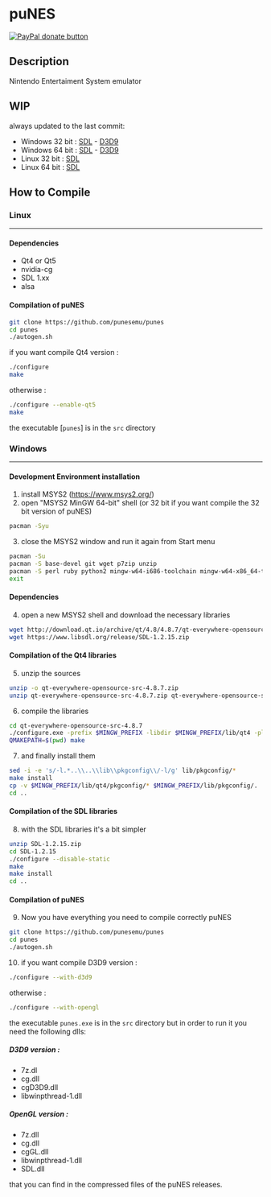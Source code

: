 <h1>puNES</h1>

<span class="badge-paypal"><a href="https://www.paypal.com/cgi-bin/webscr?cmd=_s-xclick&hosted_button_id=QPPXNRL5NAHDC" title="Donate to this project using Paypal"><img src="https://img.shields.io/badge/paypal-donate-yellow.svg" alt="PayPal donate button" /></a></span>

Description
-----------

Nintendo Entertaiment System emulator

WIP
-----------
always updated to the last commit:
* Windows 32 bit : [SDL](https://www.dropbox.com/s/3b15hk5ad2mbepr/punes32.wip.sdl.zip?dl=0) - [D3D9](https://www.dropbox.com/s/avvmels3hi060zw/punes32.wip.d3d9.zip?dl=0)
* Windows 64 bit : [SDL](https://www.dropbox.com/s/jki4udcrwwq3hym/punes64.wip.sdl.zip?dl=0) - [D3D9](https://www.dropbox.com/s/29bzoqvru983ix6/punes64.wip.d3d9.zip?dl=0)
* Linux 32 bit : [SDL](https://www.dropbox.com/s/yt66qgzn2dukqj1/punes32?dl=0)
* Linux 64 bit : [SDL](https://www.dropbox.com/s/5n74roezzf5a2qy/punes64?dl=0)

How to Compile
-----------

### Linux
-----------
#### Dependencies
* Qt4 or Qt5
* nvidia-cg
* SDL 1.xx
* alsa
#### Compilation of puNES
```bash
git clone https://github.com/punesemu/punes
cd punes
./autogen.sh
```
if you want compile Qt4 version :
```bash
./configure
make
```
otherwise :
```bash
./configure --enable-qt5
make
```
the executable [`punes`] is in the `src` directory 
### Windows
-----------
#### Development Environment installation
1) install MSYS2 (https://www.msys2.org/)
2) open "MSYS2 MinGW 64-bit" shell (or 32 bit if you want compile the 32 bit version of puNES)
```bash
pacman -Syu
```
 3) close the MSYS2 window and run it again from Start menu
```bash
pacman -Su
pacman -S base-devel git wget p7zip unzip
pacman -S perl ruby python2 mingw-w64-i686-toolchain mingw-w64-x86_64-toolchain
exit
```
#### Dependencies
4) open a new MSYS2 shell and download the necessary libraries
```bash
wget http://download.qt.io/archive/qt/4.8/4.8.7/qt-everywhere-opensource-src-4.8.7.zip
wget https://www.libsdl.org/release/SDL-1.2.15.zip
```
#### Compilation of the Qt4 libraries
5) unzip the sources
```bash
unzip -o qt-everywhere-opensource-src-4.8.7.zip
unzip qt-everywhere-opensource-src-4.8.7.zip qt-everywhere-opensource-src-4.8.7/configure.exe
```
6) compile the libraries
```bash
cd qt-everywhere-opensource-src-4.8.7
./configure.exe -prefix $MINGW_PREFIX -libdir $MINGW_PREFIX/lib/qt4 -plugindir $MINGW_PREFIX/lib/qt4/plugins -importdir $MINGW_PREFIX/lib/qt4/imports -bindir $MINGW_PREFIX/lib/qt4/bin -headerdir $MINGW_PREFIX/include/qt4 -datadir $MINGW_PREFIX/share/qt4 -translationdir $MINGW_PREFIX/share/qt4/translations -examplesdir $MINGW_PREFIX/share/qt4/examples -demosdir $MINGW_PREFIX/share/qt4/demos -docdir $MINGW_PREFIX/share/doc/qt4 -platform win32-g++ -nomake docs -nomake demos -nomake examples -nomake tests -release -opensource -confirm-license -static -no-ltcg -fast -exceptions -no-accessibility -no-stl -no-qt3support -no-opengl -no-openvg -no-nis -no-neon -iconv -no-inotify -largefile -no-fontconfig -no-system-proxies -qt-zlib -qt-libpng -qt-libmng -qt-libtiff -qt-libjpeg -no-dsp -no-vcproj -no-incredibuild-xge -mmx -3dnow -sse -sse2 -no-openssl -no-dbus -no-phonon -no-phonon-backend -no-multimedia -no-audio-backend -no-webkit -no-script -no-scripttools -no-declarative -no-directwrite -no-native-gestures -no-mp -no-cups -no-declarative -no-xmlpatterns
QMAKEPATH=$(pwd) make
```
7) and finally install them
```bash
sed -i -e 's/-l.*..\\..\\lib\\pkgconfig\\/-l/g' lib/pkgconfig/*
make install
cp -v $MINGW_PREFIX/lib/qt4/pkgconfig/* $MINGW_PREFIX/lib/pkgconfig/.
cd ..
```
#### Compilation of the SDL libraries
8) with the SDL libraries it's a bit simpler
```bash
unzip SDL-1.2.15.zip
cd SDL-1.2.15
./configure --disable-static
make
make install
cd ..
```
#### Compilation of puNES
9) Now you have everything you need to compile correctly puNES
```bash
git clone https://github.com/punesemu/punes
cd punes
./autogen.sh
```
10) if you want compile D3D9 version :
```bash
./configure --with-d3d9
```
otherwise :
```bash
./configure --with-opengl
```
the executable `punes.exe` is in the `src` directory but in order to run it you need the following dlls:
##### D3D9 version :
* 7z.dl
* cg.dll
* cgD3D9.dll
* libwinpthread-1.dll
##### OpenGL version :
* 7z.dll
* cg.dll
* cgGL.dll
* libwinpthread-1.dll
* SDL.dll

that you can find in the compressed files of the puNES releases.
